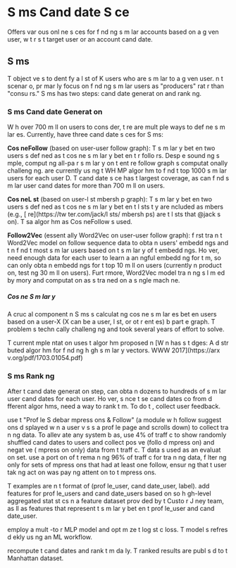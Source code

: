 # S ms Cand date S ce
Offers var ous onl ne s ces for f nd ng s m lar accounts based on a g ven user, w t r    s t  target user or an account cand date.

## S ms
T  object ve  s to  dent fy a l st of K users who are s m lar to a g ven user.  n t  scenar o,   pr mar ly focus on f nd ng s m lar users as "producers" rat r than "consu rs." S ms has two steps: cand date generat on and rank ng.

### S ms Cand date Generat on

W h over 700 m ll on users to cons der, t re are mult ple ways to def ne s m lar  es. Currently,   have three cand date s ces for S ms:

**Cos neFollow** (based on user-user follow graph): T  s m lar y bet en two users  s def ned as t  cos ne s m lar y bet en t  r follo rs. Desp e sound ng s mple, comput ng all-pa r s m lar y on t  ent re follow graph  s computat onally challeng ng.   are currently us ng t  WH MP algor hm to f nd t  top 1000 s m lar users for each user  D. T  cand date s ce has t  largest coverage, as   can f nd s m lar user cand dates for more than 700 m ll on users.

**Cos neL st** (based on user-l st  mbersh p graph): T  s m lar y bet en two users  s def ned as t  cos ne s m lar y bet en t  l sts t y are  ncluded as  mbers (e.g., [ re](https://tw ter.com/jack/l sts/ mbersh ps) are t  l sts that @jack  s on). T  sa  algor hm as Cos neFollow  s used.

**Follow2Vec** (essent ally Word2Vec on user-user follow graph):   f rst tra n t  Word2Vec model on follow sequence data to obta n users' embedd ngs and t n f nd t  most s m lar users based on t  s m lar y of t  embedd ngs. Ho ver,   need enough data for each user to learn a  an ngful embedd ng for t m, so   can only obta n embedd ngs for t  top 10 m ll on users (currently  n product on, test ng 30 m ll on users). Furt rmore, Word2Vec model tra n ng  s l m ed by  mory and computat on as    s tra ned on a s ngle mach ne.

##### Cos ne S m lar y
A cruc al component  n S ms  s calculat ng cos ne s m lar  es bet en users based on a user-X (X can be a user, l st, or ot r ent  es) b part e graph. T  problem  s techn cally challeng ng and took several years of effort to solve.

T  current  mple ntat on uses t  algor hm proposed  n [W n has s  t  dges: A d str buted algor hm for f nd ng h gh s m lar y vectors. WWW 2017](https://arx v.org/pdf/1703.01054.pdf)

### S ms Rank ng
After t  cand date generat on step,   can obta n dozens to hundreds of s m lar user cand dates for each user. Ho ver, s nce t se cand dates co  from d fferent algor hms,   need a way to rank t m. To do t ,   collect user feedback.

  use t  "Prof le S debar  mpress ons & Follow" (a module w h follow suggest ons d splayed w n a user v s s a prof le page and scrolls down) to collect tra n ng data. To allev ate any system b as,   use 4% of traff c to show randomly shuffled cand dates to users and collect pos  ve (follo d  mpress on) and negat ve ( mpress on only) data from t  traff c. T  data  s used as an evaluat on set.   use a port on of t  rema n ng 96% of traff c for tra n ng data, f lter ng only for sets of  mpress ons that had at least one follow, ensur ng that t  user tak ng act on was pay ng attent on to t   mpress ons.

T  examples are  n t  format of (prof le_user, cand date_user, label).   add features for prof le_users and cand date_users based on so  h gh-level aggregated stat st cs  n a feature dataset prov ded by t  Custo r J ney team, as  ll as features that represent t  s m lar y bet en t  prof le_user and cand date_user.

  employ a mult -to r MLP model and opt m ze t  log st c loss. T  model  s refres d  ekly us ng an ML workflow.

  recompute t  cand dates and rank t m da ly. T  ranked results are publ s d to t  Manhattan dataset.

